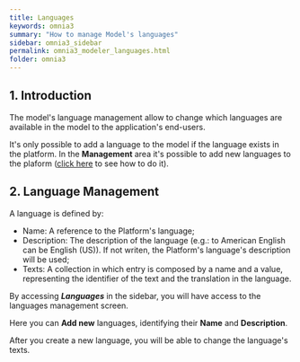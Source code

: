 ```yaml
---
title: Languages
keywords: omnia3
summary: "How to manage Model's languages"
sidebar: omnia3_sidebar
permalink: omnia3_modeler_languages.html
folder: omnia3
---
```



## 1. Introduction

The model's language management allow to change which languages are available in the model to the application's end-users.

It's only possible to add a language to the model if the language exists in the platform.
In the __Management__ area it's possible to add new languages to the plaform ([click here](omnia3_management_languages.html) to see how to do it).


## 2. Language Management

A language is defined by:
* Name: A reference to the Platform's language;
* Description: The description of the language (e.g.: to American English can be English (US)). If not writen, the Platform's language's description will be used;
* Texts: A collection in which entry is composed by a name and a value, representing the identifier of the text and the translation in the language.
 
By accessing **_Languages_** in the sidebar, you will have access to the languages management screen.

Here you can **Add new** languages, identifying their **Name** and **Description**.

After you create a new language, you will be able to change the language's texts. 